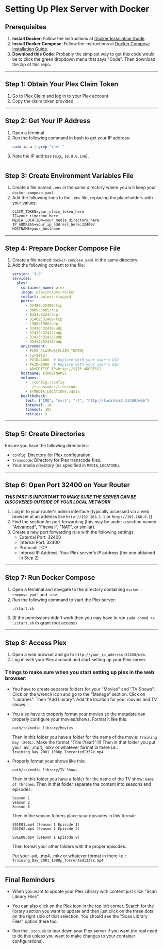 # Setting Up Plex Server with Docker

## Prerequisites
1. **Install Docker**: Follow the instructions at [Docker Installation Guide](https://docs.docker.com/get-docker/).
2. **Install Docker Compose**: Follow the instructions at [Docker Compose Installation Guide](https://docs.docker.com/compose/install/).
3. **Download this Code**: Probably the simplest way to get this code would be to click the green dropdown menu that says "Code". Then download the zip of this repo. 
---

## Step 1: Obtain Your Plex Claim Token
1. Go to [Plex Claim](https://www.plex.tv/claim/) and log in to your Plex account.
2. Copy the claim token provided.

---

## Step 2: Get Your IP Address
1. Open a terminal.
2. Run the following command in bash to get your IP address:
    ```bash
    sudo ip a | grep "inet "
    ```
3. Note the IP address (e.g., `10.0.0.146`).

---

## Step 3: Create Environment Variables File
1. Create a file named `.env` in the same directory where you will keep your `docker-compose.yaml`.
2. Add the following lines to the `.env` file, replacing the placeholders with your values:
    ```plaintext
    CLAIM_TOKEN=your_claim_token_here
    TZ=your_timezone_here
    MEDIA_LOCATION=your_media_directory_here
    IP_ADDRESS=your_ip_address_here:32400/
    HOSTNAME=your_hostname
    ```

---

## Step 4: Prepare Docker Compose File
1. Create a file named `docker-compose.yaml` in the same directory.
2. Add the following content to the file:
    ```yaml
    version: '3.8'
    services:
      plex:
        container_name: plex
        image: plexinc/pms-docker
        restart: unless-stopped
        ports:
          - 32400:32400/tcp
          - 3005:3005/tcp
          - 8324:8324/tcp
          - 32469:32469/tcp
          - 1900:1900/udp
          - 32410:32410/udp
          - 32412:32412/udp
          - 32413:32413/udp
          - 32414:32414/udp
        environment:
          - PLEX_CLAIM=${CLAIM_TOKEN}
          - TZ=${TZ}
          - PUID=1000  # Replace with your user's UID
          - PGID=1000  # Replace with your user's GID
          - ADVERTISE_IP=http://${IP_ADDRESS}
        hostname: ${HOSTNAME}
        volumes:
          - ./config:/config
          - ./transcode:/transcode
          - ${MEDIA_LOCATION}:/data
        healthcheck:
          test: ["CMD", "curl", "-f", "http://localhost:32400/web"]
          interval: 1m
          timeout: 10s
          retries: 3
    ```

---

## Step 5: Create Directories
Ensure you have the following directories:
- `config`: Directory for Plex configuration.
- `transcode`: Directory for Plex transcode files.
- Your media directory (as specified in `MEDIA_LOCATION`).

---

## Step 6: Open Port 32400 on Your Router
***THIS PART IS IMPORTANT TO MAKE SURE THE SERVER CAN BE DISCOVERED OUTSIDE OF YOUR LOCAL NETWORK***
1. Log in to your router's admin interface (typically accessed via a web browser at an address like `http://192.168.1.1` or `http://192.168.0.1`).
2. Find the section for port forwarding (this may be under a section named "Advanced", "Firewall", "NAT", or similar).
3. Create a new port forwarding rule with the following settings:
   - External Port: 32400
   - Internal Port: 32400
   - Protocol: TCP
   - Internal IP Address: Your Plex server's IP address (the one obtained in Step 2)

---

## Step 7: Run Docker Compose
1. Open a terminal and navigate to the directory containing `docker-compose.yaml` and `.env`.
2. Run the following command to start the Plex server:
    ```bash
    ./start.sh
    ```
3. (If the permissions didn't work then you may have to run `sudo chmod +x ./start.sh` to grant root access)

---

## Step 8: Access Plex
1. Open a web browser and go to `http://your_ip_address:32400/web`.
2. Log in with your Plex account and start setting up your Plex server.

### Things to make sure when you start setting up plex in the web browser:
- You have to create separate folders for your "Movies" and "TV Shows". Click on the wrench icon and go to the "Manage" section. Click on "Libraries". Then "Add Library". Add the location for your movies and TV shows.
- You also have to properly format your movies so the metadata can properly configure your movies/shows. Format it like this:
    ```
    path/to/media_library/Movies
    ```
    Then in this folder you have a folder for the name of the movie: `Training Day (2001)`.
    Make the format "Title (Year)"!!!!
    Then in that folder you put your .avi, .mp4, .mkv or whatever format in there i.e.:
    `Training_Day_2001_1080p_Torrented1337x.mp4`
- Properly format your shows like this:
    ```
    path/to/media_library/TV Shows
    ```
    Then in this folder you have a folder for the name of the TV show: `Game of Thrones`.
    Then in that folder separate the content into seasons and episodes:
    ```
    Season 1
    Season 2
    Season 3
    ```
    Then in the season folders place your episodes in this format:
    ```
    S01E01.mp4 (Season 1 Episode 1)
    S01E02.mp4 (Season 1 Episode 2)
    ...
    S01E08.mp4 (Season 1 Episode 8)
    ```
    Then format your other folders with the proper episodes.

    Put your .avi, .mp4, .mkv or whatever format in there i.e.:
    `Training_Day_2001_1080p_Torrented1337x.mp4`

---

## Final Reminders

- When you want to update your Plex Library with content just click "Scan Library Files".

- You can also click on the Plex icon in the top left corner. Search for the library section you want to update and then just click on the three dots on the right side of that selection. You should see the "Scan Library Files" option there too.

- Run the `.stop.sh` to tear down your Plex server if you want (no real need to do this unless you want to make changes to your container configurations).
